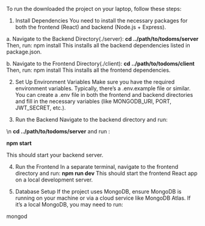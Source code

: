 To run the downloaded the project on your laptop, follow these steps:

1. Install Dependencies
You need to install the necessary packages for both the frontend (React) and backend (Node.js + Express).

a. Navigate to the Backend Directory(./server):
**cd ../path/to/todoms/server** 
Then, run:
npm install
This installs all the backend dependencies listed in package.json.

b. Navigate to the Frontend Directory(./client):
**cd ../path/to/todoms/client** 
Then, run:
npm install
This installs all the frontend dependencies.

2. Set Up Environment Variables
Make sure you have the required environment variables. Typically, there’s a .env.example file or similar. You can create a .env file in both the frontend and backend directories and fill in the necessary variables (like MONGODB_URI, PORT, JWT_SECRET, etc.).

3. Run the Backend
Navigate to the backend directory and run:

\n
**cd ../path/to/todoms/server**
and run :


**npm start**

This should start your backend server.

4. Run the Frontend
In a separate terminal, navigate to the frontend directory and run:
**npm run dev**
This should start the frontend React app on a local development server.

5. Database Setup
If the project uses MongoDB, ensure MongoDB is running on your machine or via a cloud service like MongoDB Atlas. If it’s a local MongoDB, you may need to run:

mongod
